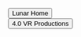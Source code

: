 <div class="encase">
	<button class="collapsible" id="home" data-parent="home" data-child="home-child">Lunar Home</button>
		<div id="home-child" class="innertext" data-parent="home">
		</div>
	<button class="collapsible" id="productions" data-parent="productions" data-child="productions-child">4.0 VR Productions</button>
		<div id="productions-child" class="innertext" data-parent="productions">
		</div>
	<!--<button class="collapsible" id="worms" data-parent="worms" data-child="worms-child">Worms</button>
		<div id="worms-child" class="innertext" data-parent="worms">
		</div>-->
</div>
<script src="/assets/js/collapsible.js"></script>
<script src="assets/js/index.js"></script>
